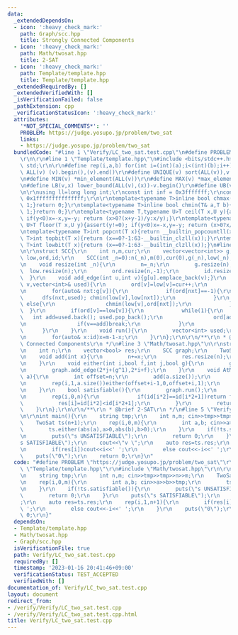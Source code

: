 ```yaml
---
data:
  _extendedDependsOn:
  - icon: ':heavy_check_mark:'
    path: Graph/scc.hpp
    title: Strongly Connected Components
  - icon: ':heavy_check_mark:'
    path: Math/twosat.hpp
    title: 2-SAT
  - icon: ':heavy_check_mark:'
    path: Template/template.hpp
    title: Template/template.hpp
  _extendedRequiredBy: []
  _extendedVerifiedWith: []
  _isVerificationFailed: false
  _pathExtension: cpp
  _verificationStatusIcon: ':heavy_check_mark:'
  attributes:
    '*NOT_SPECIAL_COMMENTS*': ''
    PROBLEM: https://judge.yosupo.jp/problem/two_sat
    links:
    - https://judge.yosupo.jp/problem/two_sat
  bundledCode: "#line 1 \"Verify/LC_two_sat.test.cpp\"\n#define PROBLEM \"https://judge.yosupo.jp/problem/two_sat\"\
    \r\n\r\n#line 1 \"Template/template.hpp\"\n#include <bits/stdc++.h>\r\nusing namespace\
    \ std;\r\n\r\n#define rep(i,a,b) for(int i=(int)(a);i<(int)(b);i++)\r\n#define\
    \ ALL(v) (v).begin(),(v).end()\r\n#define UNIQUE(v) sort(ALL(v)),v.erase(unique(ALL(v)),v.end())\r\
    \n#define MIN(v) *min_element(ALL(v))\r\n#define MAX(v) *max_element(ALL(v))\r\
    \n#define LB(v,x) lower_bound(ALL(v),(x))-v.begin()\r\n#define UB(v,x) upper_bound(ALL(v),(x))-v.begin()\r\
    \n\r\nusing ll=long long int;\r\nconst int inf = 0x3fffffff;\r\nconst ll INF =\
    \ 0x1fffffffffffffff;\r\n\r\ntemplate<typename T>inline bool chmax(T& a,T b){if(a<b){a=b;return\
    \ 1;}return 0;}\r\ntemplate<typename T>inline bool chmin(T& a,T b){if(a>b){a=b;return\
    \ 1;}return 0;}\r\ntemplate<typename T,typename U>T ceil(T x,U y){assert(y!=0);\
    \ if(y<0)x=-x,y=-y; return (x>0?(x+y-1)/y:x/y);}\r\ntemplate<typename T,typename\
    \ U>T floor(T x,U y){assert(y!=0); if(y<0)x=-x,y=-y; return (x>0?x/y:(x-y+1)/y);}\r\
    \ntemplate<typename T>int popcnt(T x){return __builtin_popcountll(x);}\r\ntemplate<typename\
    \ T>int topbit(T x){return (x==0?-1:63-__builtin_clzll(x));}\r\ntemplate<typename\
    \ T>int lowbit(T x){return (x==0?-1:63-__builtin_clzll(x));}\n#line 2 \"Graph/scc.hpp\"\
    \n\r\nstruct SCC{\r\n    int n,m,cur;\r\n    vector<vector<int>> g;\r\n    vector<int>\
    \ low,ord,id;\r\n    SCC(int _n=0):n(_n),m(0),cur(0),g(_n),low(_n),ord(_n,-1),id(_n){}\r\
    \n    void resize(int _n){\r\n        n=_n;\r\n        g.resize(n);\r\n      \
    \  low.resize(n);\r\n        ord.resize(n,-1);\r\n        id.resize(n);\r\n  \
    \  }\r\n    void add_edge(int u,int v){g[u].emplace_back(v);}\r\n    void dfs(int\
    \ v,vector<int>& used){\r\n        ord[v]=low[v]=cur++;\r\n        used.emplace_back(v);\r\
    \n        for(auto& nxt:g[v]){\r\n            if(ord[nxt]==-1){\r\n          \
    \      dfs(nxt,used); chmin(low[v],low[nxt]);\r\n            }\r\n           \
    \ else{\r\n                chmin(low[v],ord[nxt]);\r\n            }\r\n      \
    \  }\r\n        if(ord[v]==low[v]){\r\n            while(1){\r\n             \
    \   int add=used.back(); used.pop_back();\r\n                ord[add]=n; id[add]=m;\r\
    \n                if(v==add)break;\r\n            }\r\n            m++;\r\n  \
    \      }\r\n    }\r\n    void run(){\r\n        vector<int> used;\r\n        rep(v,0,n)if(ord[v]==-1)dfs(v,used);\r\
    \n        for(auto& x:id)x=m-1-x;\r\n    }\r\n};\r\n\r\n/**\r\n * @brief Strongly\
    \ Connected Components\r\n */\n#line 3 \"Math/twosat.hpp\"\n\r\nstruct TwoSat{\r\
    \n    int n;\r\n    vector<bool> res;\r\n    SCC graph;\r\n    TwoSat(int _n):n(_n),res(n),graph(n*2){}\r\
    \n    void add(int x){\r\n        n+=x;\r\n        res.resize(n);\r\n        graph.resize(n*2);\r\
    \n    }\r\n    void either(int i,bool f,int j,bool g){\r\n        graph.add_edge(2*i+(f^1),2*j+g);\r\
    \n        graph.add_edge(2*j+(g^1),2*i+f);\r\n    }\r\n    void AtMostOne(vector<int>&\
    \ a){\r\n        int offset=n;\r\n        add(a.size());\r\n        rep(i,0,a.size())either(a[i],0,offset+i,1);\r\
    \n        rep(i,1,a.size())either(offset+i-1,0,offset+i,1);\r\n        rep(i,1,a.size())either(a[i],0,offset+i-1,0);\r\
    \n    }\r\n    bool satisfiable(){\r\n        graph.run();\r\n        auto id=graph.id;\r\
    \n        rep(i,0,n){\r\n            if(id[i*2]==id[i*2+1])return false;\r\n \
    \           res[i]=id[i*2]<id[i*2+1];\r\n        }\r\n        return true;\r\n\
    \    }\r\n};\r\n\r\n/**\r\n * @brief 2-SAT\r\n */\n#line 5 \"Verify/LC_two_sat.test.cpp\"\
    \n\r\nint main(){\r\n    string tmp;\r\n    int n,m; cin>>tmp>>tmp>>n>>m;\r\n\
    \    TwoSat ts(n+1);\r\n    rep(i,0,m){\r\n        int a,b; cin>>a>>b>>tmp;\r\n\
    \        ts.either(abs(a),a>0,abs(b),b>0);\r\n    }\r\n    if(!ts.satisfiable()){\r\
    \n        puts(\"s UNSATISFIABLE\");\r\n        return 0;\r\n    }\r\n    puts(\"\
    s SATISFIABLE\");\r\n    cout<<\"v \";\r\n    auto res=ts.res;\r\n    rep(i,1,n+1){\r\
    \n        if(res[i])cout<<i<<' ';\r\n        else cout<<-i<<' ';\r\n    }\r\n\
    \    puts(\"0\");\r\n    return 0;\r\n}\n"
  code: "#define PROBLEM \"https://judge.yosupo.jp/problem/two_sat\"\r\n\r\n#include\
    \ \"Template/template.hpp\"\r\n#include \"Math/twosat.hpp\"\r\n\r\nint main(){\r\
    \n    string tmp;\r\n    int n,m; cin>>tmp>>tmp>>n>>m;\r\n    TwoSat ts(n+1);\r\
    \n    rep(i,0,m){\r\n        int a,b; cin>>a>>b>>tmp;\r\n        ts.either(abs(a),a>0,abs(b),b>0);\r\
    \n    }\r\n    if(!ts.satisfiable()){\r\n        puts(\"s UNSATISFIABLE\");\r\n\
    \        return 0;\r\n    }\r\n    puts(\"s SATISFIABLE\");\r\n    cout<<\"v \"\
    ;\r\n    auto res=ts.res;\r\n    rep(i,1,n+1){\r\n        if(res[i])cout<<i<<'\
    \ ';\r\n        else cout<<-i<<' ';\r\n    }\r\n    puts(\"0\");\r\n    return\
    \ 0;\r\n}"
  dependsOn:
  - Template/template.hpp
  - Math/twosat.hpp
  - Graph/scc.hpp
  isVerificationFile: true
  path: Verify/LC_two_sat.test.cpp
  requiredBy: []
  timestamp: '2023-01-16 20:41:46+09:00'
  verificationStatus: TEST_ACCEPTED
  verifiedWith: []
documentation_of: Verify/LC_two_sat.test.cpp
layout: document
redirect_from:
- /verify/Verify/LC_two_sat.test.cpp
- /verify/Verify/LC_two_sat.test.cpp.html
title: Verify/LC_two_sat.test.cpp
---
```

